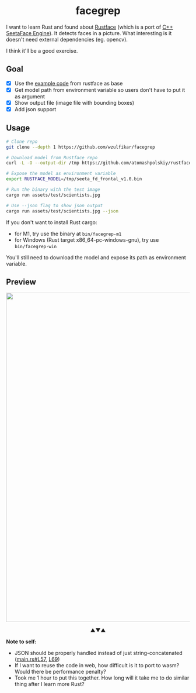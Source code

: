 <h1 align=center>facegrep</h2>

I want to learn Rust and found about [Rustface](https://github.com/atomashpolskiy/rustface) (which is a port of [C++ SeetaFace Engine](https://github.com/seetaface/SeetaFaceEngine)). It detects faces in a picture. What interesting is it doesn't need external dependencies (eg. opencv).

I think it'll be a good exercise.

## Goal
- [x] Use the [example code](https://github.com/atomashpolskiy/rustface/blob/master/examples/image_demo.rs) from rustface as base
- [x] Get model path from environment variable so users don't have to put it as argument
- [x] Show output file (image file with bounding boxes)
- [x] Add json support

## Usage

```sh
# Clone repo
git clone --depth 1 https://github.com/wzulfikar/facegrep

# Download model from Rustface repo
curl -L -O --output-dir /tmp https://github.com/atomashpolskiy/rustface/raw/master/model/seeta_fd_frontal_v1.0.bin

# Expose the model as environment variable
export RUSTFACE_MODEL=/tmp/seeta_fd_frontal_v1.0.bin

# Run the binary with the test image
cargo run assets/test/scientists.jpg

# Use --json flag to show json output
cargo run assets/test/scientists.jpg --json
```

If you don't want to install Rust cargo:

- for M1, try use the binary at `bin/facegrep-m1`
- for Windows (Rust target x86_64-pc-windows-gnu), try use `bin/facegrep-win`

You'll still need to download the model and expose its path as environment variable.

## Preview

<p align=center><img width=900 src=https://user-images.githubusercontent.com/7823011/199857370-6a684e28-5aed-414f-a461-6b1be6a0925a.png /></p>

<p align="center">▲▼▲</p>

**Note to self:**

- JSON should be properly handled instead of just string-concatenated ([main.rs#L57](https://github.com/wzulfikar/facegrep/blob/5d02d6c9a9eac9c78327e71e76fd9f116ccaf461/src/main.rs#L57), [L69](https://github.com/wzulfikar/facegrep/blob/5d02d6c9a9eac9c78327e71e76fd9f116ccaf461/src/main.rs#L69))
- If I want to reuse the code in web, how difficult is it to port to wasm? Would there be performance penalty?
- Took me 1 hour to put this together. How long will it take me to do similar thing after I learn more Rust?
